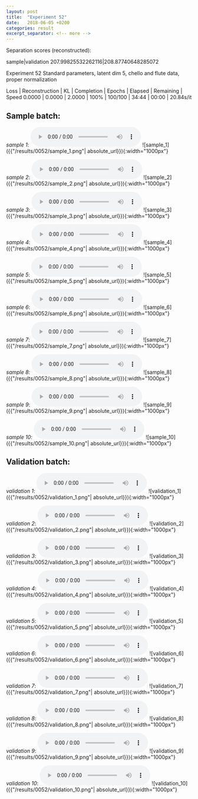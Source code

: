 ```yaml
---
layout: post
title:  "Experiment 52"
date:   2018-06-05 +0200
categories: result
excerpt_separator: <!-- more -->
---
```

Separation scores (reconstructed):

sample|validation
207.99825532262116|208.87740648285072
<!-- more -->
Experiment 52
Standard parameters, latent dim 5, chello and flute data, proper normalization

Loss | Reconstruction | KL | Completion | Epochs | Elapsed | Remaining | Speed
0.0000 | 0.0000 | 2.0000 | 100% | 100/100 | 34:44 | 00:00 | 20.84s/it

## **Sample batch**:
_sample 1_:
<audio src="/ResultsOverview/results/0052/sample_1.wav" controls preload></audio>
![sample_1]({{"/results/0052/sample_1.png"| absolute_url}}){:width="1000px"}

_sample 2_:
<audio src="/ResultsOverview/results/0052/sample_2.wav" controls preload></audio>
![sample_2]({{"/results/0052/sample_2.png"| absolute_url}}){:width="1000px"}

_sample 3_:
<audio src="/ResultsOverview/results/0052/sample_3.wav" controls preload></audio>
![sample_3]({{"/results/0052/sample_3.png"| absolute_url}}){:width="1000px"}

_sample 4_:
<audio src="/ResultsOverview/results/0052/sample_4.wav" controls preload></audio>
![sample_4]({{"/results/0052/sample_4.png"| absolute_url}}){:width="1000px"}

_sample 5_:
<audio src="/ResultsOverview/results/0052/sample_5.wav" controls preload></audio>
![sample_5]({{"/results/0052/sample_5.png"| absolute_url}}){:width="1000px"}

_sample 6_:
<audio src="/ResultsOverview/results/0052/sample_6.wav" controls preload></audio>
![sample_6]({{"/results/0052/sample_6.png"| absolute_url}}){:width="1000px"}

_sample 7_:
<audio src="/ResultsOverview/results/0052/sample_7.wav" controls preload></audio>
![sample_7]({{"/results/0052/sample_7.png"| absolute_url}}){:width="1000px"}

_sample 8_:
<audio src="/ResultsOverview/results/0052/sample_8.wav" controls preload></audio>
![sample_8]({{"/results/0052/sample_8.png"| absolute_url}}){:width="1000px"}

_sample 9_:
<audio src="/ResultsOverview/results/0052/sample_9.wav" controls preload></audio>
![sample_9]({{"/results/0052/sample_9.png"| absolute_url}}){:width="1000px"}

_sample 10_:
<audio src="/ResultsOverview/results/0052/sample_10.wav" controls preload></audio>
![sample_10]({{"/results/0052/sample_10.png"| absolute_url}}){:width="1000px"}

## **Validation batch**:
_validation 1_:
<audio src="/ResultsOverview/results/0052/validation_1.wav" controls preload></audio>
![validation_1]({{"/results/0052/validation_1.png"| absolute_url}}){:width="1000px"}

_validation 2_:
<audio src="/ResultsOverview/results/0052/validation_2.wav" controls preload></audio>
![validation_2]({{"/results/0052/validation_2.png"| absolute_url}}){:width="1000px"}

_validation 3_:
<audio src="/ResultsOverview/results/0052/validation_3.wav" controls preload></audio>
![validation_3]({{"/results/0052/validation_3.png"| absolute_url}}){:width="1000px"}

_validation 4_:
<audio src="/ResultsOverview/results/0052/validation_4.wav" controls preload></audio>
![validation_4]({{"/results/0052/validation_4.png"| absolute_url}}){:width="1000px"}

_validation 5_:
<audio src="/ResultsOverview/results/0052/validation_5.wav" controls preload></audio>
![validation_5]({{"/results/0052/validation_5.png"| absolute_url}}){:width="1000px"}

_validation 6_:
<audio src="/ResultsOverview/results/0052/validation_6.wav" controls preload></audio>
![validation_6]({{"/results/0052/validation_6.png"| absolute_url}}){:width="1000px"}

_validation 7_:
<audio src="/ResultsOverview/results/0052/validation_7.wav" controls preload></audio>
![validation_7]({{"/results/0052/validation_7.png"| absolute_url}}){:width="1000px"}

_validation 8_:
<audio src="/ResultsOverview/results/0052/validation_8.wav" controls preload></audio>
![validation_8]({{"/results/0052/validation_8.png"| absolute_url}}){:width="1000px"}

_validation 9_:
<audio src="/ResultsOverview/results/0052/validation_9.wav" controls preload></audio>
![validation_9]({{"/results/0052/validation_9.png"| absolute_url}}){:width="1000px"}

_validation 10_:
<audio src="/ResultsOverview/results/0052/validation_10.wav" controls preload></audio>
![validation_10]({{"/results/0052/validation_10.png"| absolute_url}}){:width="1000px"}
